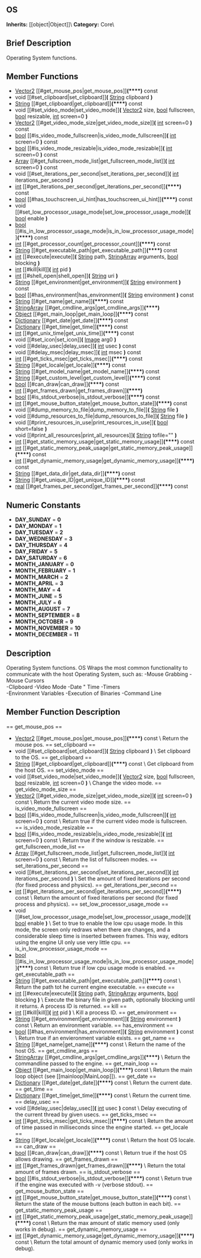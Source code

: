 ##  OS  
**Inherits:** [[object|Object]]\\
**Category:** Core\\
##  Brief Description  
Operating System functions.
##  Member Functions 
  * [Vector2](class_vector2) [[#get_mouse_pos|get_mouse_pos]]**(****)** const
  * void [[#set_clipboard|set_clipboard]]**(** [String](class_string) clipboard **)**
  * [String](class_string) [[#get_clipboard|get_clipboard]]**(****)** const
  * void [[#set_video_mode|set_video_mode]]**(** [Vector2](class_vector2) size, [bool](class_bool) fullscreen, [bool](class_bool) resizable, [int](class_int) screen=0 **)**
  * [Vector2](class_vector2) [[#get_video_mode_size|get_video_mode_size]]**(** [int](class_int) screen=0 **)** const
  * [bool](class_bool) [[#is_video_mode_fullscreen|is_video_mode_fullscreen]]**(** [int](class_int) screen=0 **)** const
  * [bool](class_bool) [[#is_video_mode_resizable|is_video_mode_resizable]]**(** [int](class_int) screen=0 **)** const
  * [Array](class_array) [[#get_fullscreen_mode_list|get_fullscreen_mode_list]]**(** [int](class_int) screen=0 **)** const
  * void [[#set_iterations_per_second|set_iterations_per_second]]**(** [int](class_int) iterations_per_second **)**
  * [int](class_int) [[#get_iterations_per_second|get_iterations_per_second]]**(****)** const
  * [bool](class_bool) [[#has_touchscreen_ui_hint|has_touchscreen_ui_hint]]**(****)** const
  * void [[#set_low_processor_usage_mode|set_low_processor_usage_mode]]**(** [bool](class_bool) enable **)**
  * [bool](class_bool) [[#is_in_low_processor_usage_mode|is_in_low_processor_usage_mode]]**(****)** const
  * [int](class_int) [[#get_processor_count|get_processor_count]]**(****)** const
  * [String](class_string) [[#get_executable_path|get_executable_path]]**(****)** const
  * [int](class_int) [[#execute|execute]]**(** [String](class_string) path, [StringArray](class_stringarray) arguments, [bool](class_bool) blocking **)**
  * [int](class_int) [[#kill|kill]]**(** [int](class_int) pid **)**
  * [int](class_int) [[#shell_open|shell_open]]**(** [String](class_string) uri **)**
  * [String](class_string) [[#get_environment|get_environment]]**(** [String](class_string) environment **)** const
  * [bool](class_bool) [[#has_environment|has_environment]]**(** [String](class_string) environment **)** const
  * [String](class_string) [[#get_name|get_name]]**(****)** const
  * [StringArray](class_stringarray) [[#get_cmdline_args|get_cmdline_args]]**(****)**
  * [Object](class_object) [[#get_main_loop|get_main_loop]]**(****)** const
  * [Dictionary](class_dictionary) [[#get_date|get_date]]**(****)** const
  * [Dictionary](class_dictionary) [[#get_time|get_time]]**(****)** const
  * [int](class_int) [[#get_unix_time|get_unix_time]]**(****)** const
  * void [[#set_icon|set_icon]]**(** [Image](class_image) arg0 **)**
  * void [[#delay_usec|delay_usec]]**(** [int](class_int) usec **)** const
  * void [[#delay_msec|delay_msec]]**(** [int](class_int) msec **)** const
  * [int](class_int) [[#get_ticks_msec|get_ticks_msec]]**(****)** const
  * [String](class_string) [[#get_locale|get_locale]]**(****)** const
  * [String](class_string) [[#get_model_name|get_model_name]]**(****)** const
  * [String](class_string) [[#get_custom_level|get_custom_level]]**(****)** const
  * [bool](class_bool) [[#can_draw|can_draw]]**(****)** const
  * [int](class_int) [[#get_frames_drawn|get_frames_drawn]]**(****)**
  * [bool](class_bool) [[#is_stdout_verbose|is_stdout_verbose]]**(****)** const
  * [int](class_int) [[#get_mouse_button_state|get_mouse_button_state]]**(****)** const
  * void [[#dump_memory_to_file|dump_memory_to_file]]**(** [String](class_string) file **)**
  * void [[#dump_resources_to_file|dump_resources_to_file]]**(** [String](class_string) file **)**
  * void [[#print_resources_in_use|print_resources_in_use]]**(** [bool](class_bool) short=false **)**
  * void [[#print_all_resources|print_all_resources]]**(** [String](class_string) tofile="" **)**
  * [int](class_int) [[#get_static_memory_usage|get_static_memory_usage]]**(****)** const
  * [int](class_int) [[#get_static_memory_peak_usage|get_static_memory_peak_usage]]**(****)** const
  * [int](class_int) [[#get_dynamic_memory_usage|get_dynamic_memory_usage]]**(****)** const
  * [String](class_string) [[#get_data_dir|get_data_dir]]**(****)** const
  * [String](class_string) [[#get_unique_ID|get_unique_ID]]**(****)** const
  * [real](class_real) [[#get_frames_per_second|get_frames_per_second]]**(****)** const
##  Numeric Constants  
  * **DAY_SUNDAY** = **0**
  * **DAY_MONDAY** = **1**
  * **DAY_TUESDAY** = **2**
  * **DAY_WEDNESDAY** = **3**
  * **DAY_THURSDAY** = **4**
  * **DAY_FRIDAY** = **5**
  * **DAY_SATURDAY** = **6**
  * **MONTH_JANUARY** = **0**
  * **MONTH_FEBRUARY** = **1**
  * **MONTH_MARCH** = **2**
  * **MONTH_APRIL** = **3**
  * **MONTH_MAY** = **4**
  * **MONTH_JUNE** = **5**
  * **MONTH_JULY** = **6**
  * **MONTH_AUGUST** = **7**
  * **MONTH_SEPTEMBER** = **8**
  * **MONTH_OCTOBER** = **9**
  * **MONTH_NOVEMBER** = **10**
  * **MONTH_DECEMBER** = **11**
##  Description  
Operating System functions. OS Wraps the most common functionality to communicate with the host Operating System, such as:
        -Mouse Grabbing
        -Mouse Cursors        
        -Clipboard
        -Video Mode
        -Date " Time
        -Timers        
        -Environment Variables
        -Execution of Binaries
        -Command Line
##  Member Function Description  
==  get_mouse_pos  ==
  * [Vector2](class_vector2) [[#get_mouse_pos|get_mouse_pos]]**(****)** const
\\
Return the mouse pos.
==  set_clipboard  ==
  * void [[#set_clipboard|set_clipboard]]**(** [String](class_string) clipboard **)**
\\
Set clipboard to the OS.
==  get_clipboard  ==
  * [String](class_string) [[#get_clipboard|get_clipboard]]**(****)** const
\\
Get clipboard from the host OS.
==  set_video_mode  ==
  * void [[#set_video_mode|set_video_mode]]**(** [Vector2](class_vector2) size, [bool](class_bool) fullscreen, [bool](class_bool) resizable, [int](class_int) screen=0 **)**
\\
Change the video mode.
==  get_video_mode_size  ==
  * [Vector2](class_vector2) [[#get_video_mode_size|get_video_mode_size]]**(** [int](class_int) screen=0 **)** const
\\
Return the current video mode size.
==  is_video_mode_fullscreen  ==
  * [bool](class_bool) [[#is_video_mode_fullscreen|is_video_mode_fullscreen]]**(** [int](class_int) screen=0 **)** const
\\
Return true if the current video mode is fullscreen.
==  is_video_mode_resizable  ==
  * [bool](class_bool) [[#is_video_mode_resizable|is_video_mode_resizable]]**(** [int](class_int) screen=0 **)** const
\\
Return true if the window is resizable.
==  get_fullscreen_mode_list  ==
  * [Array](class_array) [[#get_fullscreen_mode_list|get_fullscreen_mode_list]]**(** [int](class_int) screen=0 **)** const
\\
Return the list of fullscreen modes.
==  set_iterations_per_second  ==
  * void [[#set_iterations_per_second|set_iterations_per_second]]**(** [int](class_int) iterations_per_second **)**
\\
Set the amount of fixed iterations per second (for fixed process and physics).
==  get_iterations_per_second  ==
  * [int](class_int) [[#get_iterations_per_second|get_iterations_per_second]]**(****)** const
\\
Return the amount of fixed iterations per second (for fixed process and physics).
==  set_low_processor_usage_mode  ==
  * void [[#set_low_processor_usage_mode|set_low_processor_usage_mode]]**(** [bool](class_bool) enable **)**
\\
Set to true to enable the low cpu usage mode. In this mode, the screen only redraws when there are changes, and a considerable sleep time is inserted between frames.
                        This way, editors using the engine UI only use very little cpu.
==  is_in_low_processor_usage_mode  ==
  * [bool](class_bool) [[#is_in_low_processor_usage_mode|is_in_low_processor_usage_mode]]**(****)** const
\\
Return true if low cpu usage mode is enabled.
==  get_executable_path  ==
  * [String](class_string) [[#get_executable_path|get_executable_path]]**(****)** const
\\
Return the path tot he current engine executable.
==  execute  ==
  * [int](class_int) [[#execute|execute]]**(** [String](class_string) path, [StringArray](class_stringarray) arguments, [bool](class_bool) blocking **)**
\\
Execute the binary file in given path, optionally blocking until it returns. A process ID is returned.
==  kill  ==
  * [int](class_int) [[#kill|kill]]**(** [int](class_int) pid **)**
\\
Kill a process ID.
==  get_environment  ==
  * [String](class_string) [[#get_environment|get_environment]]**(** [String](class_string) environment **)** const
\\
Return an environment variable.
==  has_environment  ==
  * [bool](class_bool) [[#has_environment|has_environment]]**(** [String](class_string) environment **)** const
\\
Return true if an envieronment variable exists.
==  get_name  ==
  * [String](class_string) [[#get_name|get_name]]**(****)** const
\\
Return the name of the host OS.
==  get_cmdline_args  ==
  * [StringArray](class_stringarray) [[#get_cmdline_args|get_cmdline_args]]**(****)**
\\
Return the commandline passed to the engine.
==  get_main_loop  ==
  * [Object](class_object) [[#get_main_loop|get_main_loop]]**(****)** const
\\
Return the main loop object (see [[mainloop|MainLoop]]).
==  get_date  ==
  * [Dictionary](class_dictionary) [[#get_date|get_date]]**(****)** const
\\
Return the current date.
==  get_time  ==
  * [Dictionary](class_dictionary) [[#get_time|get_time]]**(****)** const
\\
Return the current time.
==  delay_usec  ==
  * void [[#delay_usec|delay_usec]]**(** [int](class_int) usec **)** const
\\
Delay executing of the current thread by given usecs.
==  get_ticks_msec  ==
  * [int](class_int) [[#get_ticks_msec|get_ticks_msec]]**(****)** const
\\
Return the amount of time passed in milliseconds since the engine started.
==  get_locale  ==
  * [String](class_string) [[#get_locale|get_locale]]**(****)** const
\\
Return the host OS locale.
==  can_draw  ==
  * [bool](class_bool) [[#can_draw|can_draw]]**(****)** const
\\
Return true if the host OS allows drawing.
==  get_frames_drawn  ==
  * [int](class_int) [[#get_frames_drawn|get_frames_drawn]]**(****)**
\\
Return the total amount of frames drawn.
==  is_stdout_verbose  ==
  * [bool](class_bool) [[#is_stdout_verbose|is_stdout_verbose]]**(****)** const
\\
Return true if the engine was executed with -v (verbose stdout).
==  get_mouse_button_state  ==
  * [int](class_int) [[#get_mouse_button_state|get_mouse_button_state]]**(****)** const
\\
Return the state of the mouse buttons (each button in each bit).
==  get_static_memory_peak_usage  ==
  * [int](class_int) [[#get_static_memory_peak_usage|get_static_memory_peak_usage]]**(****)** const
\\
Return the max amount of static memory used (only works in debug).
==  get_dynamic_memory_usage  ==
  * [int](class_int) [[#get_dynamic_memory_usage|get_dynamic_memory_usage]]**(****)** const
\\
Return the total amount of dynamic memory used (only works in debug).
